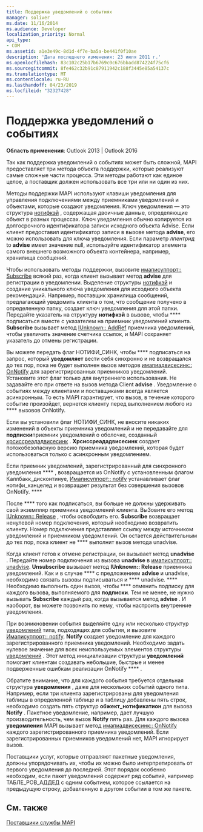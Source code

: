 ```yaml
---
title: Поддержка уведомлений о событиях
manager: soliver
ms.date: 11/16/2014
ms.audience: Developer
localization_priority: Normal
api_type:
- COM
ms.assetid: a1e3e49c-8d1d-4f7e-ba5a-be441f0f10ae
description: 'Дата последнего изменения: 23 июля 2011 г.'
ms.openlocfilehash: 83c102c25b17b6769c0c676bbadd874224f75cf6
ms.sourcegitcommit: 8fe462c32b91c87911942c188f3445e85a54137c
ms.translationtype: MT
ms.contentlocale: ru-RU
ms.lasthandoff: 04/23/2019
ms.locfileid: "32327428"
---
```

# <a name="supporting-event-notification"></a>Поддержка уведомлений о событиях

  
  
**Область применения**: Outlook 2013 | Outlook 2016 
  
Так как поддержка уведомлений о событиях может быть сложной, MAPI предоставляет три метода объекта поддержки, которые реализуют самые сложные части процесса. Эти методы работают как единое целое, а поставщик должен использовать все три или ни один из них.
  
Методы поддержки MAPI используют клавиши уведомления для управления подключениями между приемниками уведомлений и объектами, которые создают уведомления. Ключ уведомления — это структура [нотифкэй](notifkey.md) , содержащая двоичные данные, определяющие объект в разных процессах. Ключ уведомления обычно копируется из долгосрочного идентификатора записи исходного объекта Advise. Если клиент предоставил идентификатор записи в вызове метода **advise**, его можно использовать для ключа уведомления. Если параметр _лпентрид_ to **advise** имеет значение null, используйте идентификатор элемента самого внешнего возможного объекта контейнера, например, хранилища сообщений. 
  
Чтобы использовать методы поддержки, вызовите [имаписуппорт:: Subscribe](imapisupport-subscribe.md) всякий раз, когда клиент вызывает метод **advise** для регистрации в уведомлении. Выделение структуры [нотифкэй](notifkey.md) и создание уникального ключа уведомления для исходного объекта рекомендаций. Например, поставщик хранилища сообщений, предлагающий уведомить клиента о том, что сообщение получено в определенную папку, создает ключ уведомления для этой папки. Передайте указатель на структуру **нотифкэй** в вызове, чтобы **** подписаться вместе с указателем на приемник уведомлений клиента. **Subscribe** вызывает метод [IUnknown:: AddRef](https://msdn.microsoft.com/library/b4316efd-73d4-4995-b898-8025a316ba63%28Office.15%29.aspx) приемника уведомлений, чтобы увеличить значение счетчика ссылок, и MAPI сохраняет указатель до отмены регистрации. 
  
Вы можете передать флаг НОТИФИ_СИНК, чтобы **** подписаться на запрос, который **уведомляет** вести себя синхронно и не возвращался до тех пор, пока не будет выполнен вызов методов [имапиадвисесинк:: OnNotify](imapiadvisesink-onnotify.md) для зарегистрированных приемников уведомлений. Установите этот флаг только для внутреннего использования. Не задавайте его при ответе на вызов метода Client **advise** . Уведомление о событиях между клиентами и поставщиками всегда является асинхронным. То есть MAPI гарантирует, что вызов, в течение которого событие произойдет, вернется клиенту перед выполнением любого из **** вызовов OnNotify. 
  
Если вы установили флаг НОТИФИ_СИНК, не вносите никаких изменений в объекты приемника уведомлений и не передавайте для **подписки**приемник уведомлений о оболочке, созданный [хрсиссреададвисесинк](hrthisthreadadvisesink.md) . **Хрсиссреададвисесинк** создает потокобезопасную версию приемника уведомлений, которая будет использоваться только с асинхронным уведомлением. 
  
Если приемник уведомлений, зарегистрированный для синхронного уведомления **** , возвращается из OnNotify с установленным флагом Каллбакк_дисконтинуе, [Имаписуппорт:: notify](imapisupport-notify.md) устанавливает флаг нотифи_канцелед и возвращает результат без совершения вызовов OnNotify. **** 
  
После **** того как подписаться, вы больше не должны удерживать свой экземпляр приемника уведомлений клиента. ВыЗовите его метод [IUnknown:: Release](https://msdn.microsoft.com/library/4b494c6f-f0ee-4c35-ae45-ed956f40dc7a%28Office.15%29.aspx) , чтобы освободить его. **Subscribe** возвращает ненулевой номер подключения, который необходимо возвратить клиенту. Номер подключения представляет ссылку между источником уведомлений и приемником уведомлений. Он остается действительным до тех пор, пока клиент не **** выполнит вызов метода unadvise. 
  
Когда клиент готов к отмене регистрации, он вызывает метод **unadvise** . Передайте номер подключения из вызова **unadvise** в [имаписуппорт:: unadvise](imapisupport-unsubscribe.md). **Unsubscribe** вызывает метод **IUnknown:: Release** приемника уведомлений. Как и в случае **** с предложением **advise** и unadvise, необходимо связать вызовы подписываться и **** unadvise. **** Необходимо выполнить один вызов, чтобы **** отменить подписку для каждого вызова, выполняемого для **подписки**. Тем не менее, не нужно вызывать **Subscribe** каждый раз, когда вызывается метод **advise** . И наоборот, вы можете позвонить по нему, чтобы настроить внутренние уведомления. 
  
При возникновении события выделяйте одну или несколько структур [уведомлений](notification.md) типа, подходящих для события, и вызовите [Имаписуппорт:: notify](imapisupport-notify.md). **Notify** создает уведомление для каждого зарегистрированного приемника уведомлений. Необходимо задать нулевое значение для всех неиспользуемых элементов структуры [уведомлений](notification.md) . Этот метод инициализации структуры **уведомлений** помогает клиентам создавать небольшие, быстрые и менее подверженные ошибкам реализации OnNotify **** . 
  
Обратите внимание, что для каждого события требуется отдельная структура **уведомления** , даже для нескольких событий одного типа. Например, если три клиента зарегистрированы для уведомления таблицы в определенной таблице и в таблицу добавлены пять строк, необходимо создать пять структур **обжект_нотификатион** для вызова **Notify** . Пакетное уведомление, например, дает лучшую производительность, чем вызов **Notify** пять раз. Для каждого вызова **уведомления** MAPI вызывает метод [имапиадвисесинк:: OnNotify](imapiadvisesink-onnotify.md) каждого зарегистрированного приемника уведомлений. Если зарегистрированных приемников уведомлений нет, MAPI игнорирует вызов. 
  
Поставщики услуг, которые отправляют пакетные уведомления, должны упорядочивать их, чтобы их можно было интерпретировать от первого уведомления до последней. Этот порядок особенно необходим, если пакет уведомлений содержит ряд событий, например ТАБЛЕ_РОВ_АДДЕД с одним событием, которое ссылается на предыдущую строку, добавленную в другом событии в том же пакете.
  
## <a name="see-also"></a>См. также



[Поставщики службы MAPI](mapi-service-providers.md)

